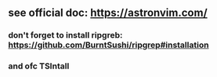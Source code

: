 ## see official doc: https://astronvim.com/
### don't forget to install ripgreb: https://github.com/BurntSushi/ripgrep#installation
### and ofc TSIntall <language>
